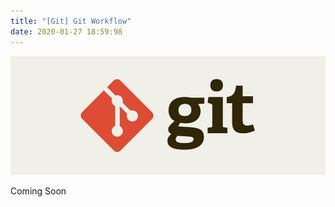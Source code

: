```yaml
---
title: "[Git] Git Workflow"
date: 2020-01-27 18:59:98
---
```


![git](./git-pic.jpeg)

Coming Soon

<!-- A Git Workflow is a recipe or recommendation for how to use Git to accomplish work in a consistent and productive manner. Git workflows encourage users to leverage Git effectively and consistently. Git offers a lot of flexibility in how users manage changes. Given Git's focus on flexibility, there is no standardized process on how to interact with Git. When working with a team on a Git managed project, it’s important to make sure the team is all in agreement on how the flow of changes will be applied. -->

<!-- > https://www.atlassian.com/git/tutorials/comparing-workflows 를 참고하여 번역한 글입니다.

1. [Centralized Workflow](ㅇㅇㅇ)
2. Feature Branch Workflow
3.
4. -->
